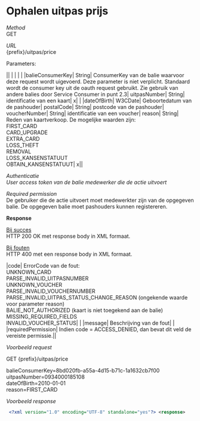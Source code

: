 ---
---

# Ophalen uitpas prijs

_Method_<br> GET

_URL_<br> {prefix}/uitpas/price

Parameters:

 

|| | | | |
|balieConsumerKey| String| ConsumerKey van de balie waarvoor deze request wordt uigevoerd. Deze parameter is niet verplicht. Standaard wordt de consumer key uit de oauth request gebruikt. Zie gebruik van andere balies door Service Consumer in punt 2.3| uitpasNumber| String| identificatie van een kaart| x| |
|dateOfBirth| W3CDate| Geboortedatum van de pashouder| postalCode| String| postcode van de pashouder| voucherNumber| String| identificatie van een voucher| reason| String| Reden van kaartverkoop. De mogelijke waarden zijn:<br> FIRST\_CARD<br> CARD\_UPGRADE<br> EXTRA\_CARD<br> LOSS\_THEFT<br> REMOVAL<br> LOSS\_KANSENSTATUUT<br> OBTAIN\_KANSENSTATUUT| x||

_Authenticatie_<br> _User access token van de balie medewerker die de actie uitvoert_

_Required permission_<br> De gebruiker die de actie uitvoert moet medewerkter zijn van de opgegeven balie. De opgegeven balie moet pashouders kunnen registereren.

**Response**

<u>Bij succes</u><br> HTTP 200 OK met response body in XML formaat.

<u>Bij fouten</u><br> HTTP 400 met een response body in XML formaat.

 

|code| ErrorCode van de fout:<br> UNKNOWN\_CARD<br> PARSE\_INVALID\_UITPASNUMBER<br> UNKNOWN\_VOUCHER<br> PARSE\_INVALID\_VOUCHERNUMBER<br> PARSE\_INVALID\_UITPAS\_STATUS\_CHANGE\_REASON (ongekende waarde voor parameter reason)<br> BALIE\_NOT\_AUTHORIZED (kaart is niet toegekend aan de balie)<br> MISSING\_REQUIRED\_FIELDS<br> INVALID\_VOUCHER\_STATUS| |
|message| Beschrijving van de fout| |
|requiredPermission| Indien code = ACCESS\_DENIED, dan bevat dit veld de vereiste permissie.||

_Voorbeeld request_

GET {prefix}/uitpas/price

balieConsumerKey=8bd020fb-a55a-4d15-b71c-1a1632cb7f00<br> uitpasNumber=0934000185108<br> dateOfBirth=2010-01-01<br> reason=FIRST\_CARD

_Voorbeeld response_


~~~xml
 <?xml version="1.0" encoding="UTF-8" standalone="yes"?> <response>     <uitpasPrice>         <id>148</id>         <reason>FIRST_CARD</reason>         <cardType>CARD</cardType>         <ageRange>             <ageTo>17</ageTo>         </ageRange>         <kansenstatuut>false</kansenstatuut>         <price>2.00</price>         <cardSystem>             <id>1</id>             <name>UiTPAS Regio Aalst</name>         </cardSystem>     </uitpasPrice> </response>
~~~

